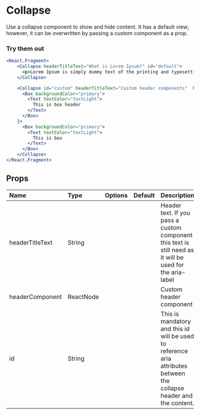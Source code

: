 # Collapse

Use a collapse component to show and hide content. It has a default view; however, it can be overwritten by passing a custom component as a prop.

### Try them out

```.jsx
<React.Fragment>
    <Collapse headerTitleText="What is Lorem Ipsum?" id="default">
      <p>Lorem Ipsum is simply dummy text of the printing and typesetting industry. Lorem Ipsum has been the industry's standard dummy text ever since the 1500s, when an unknown printer took a galley of type and scrambled it to make a type specimen book. It has survived not only five centuries, but also the leap into electronic typesetting, remaining essentially unchanged. It was popularised in the 1960s with the release of Letraset sheets containing Lorem Ipsum passages, and more recently with desktop publishing software like Aldus PageMaker including versions of Lorem Ipsum.</p>
    </Collapse>

    <Collapse id="custom" headerTitleText="Custom header components"  headerComponent={
      <Box backgroundColor="primary">
        <Text textColor="textLight">
          This is box header
        </Text>
      </Box>
    }>
      <Box backgroundColor="primary">
        <Text textColor="textLight">
          This is box
        </Text>
      </Box>
    </Collapse>
</React.Fragment>
```

## Props

| Name            | Type      | Options | Default | Description                                                                                                          |
| :-------------- | :-------- | :-----: | :------ | :------------------------------------------------------------------------------------------------------------------- |
| headerTitleText | String    |         |         | Header text. If you pass a custom component this text is still need as it will be used for the aria-label            |
| headerComponent | ReactNode |         |         | Custom header component                                                                                              |
| id              | String    |         |         | This is mandatory and this id will be used to reference aria attributes between the collapse header and the content. |
